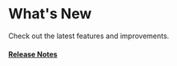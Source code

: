 # What's New

Check out the latest features and improvements.

#### [Release Notes](https://github.com/ivodolenc/firefox-compact/releases)
